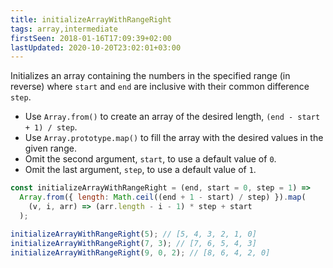 ```yaml
---
title: initializeArrayWithRangeRight
tags: array,intermediate
firstSeen: 2018-01-16T17:09:39+02:00
lastUpdated: 2020-10-20T23:02:01+03:00
---
```


Initializes an array containing the numbers in the specified range (in reverse) where `start` and `end` are inclusive with their common difference `step`.

- Use `Array.from()` to create an array of the desired length, `(end - start + 1) / step`.
- Use `Array.prototype.map()` to fill the array with the desired values in the given range.
- Omit the second argument, `start`, to use a default value of `0`.
- Omit the last argument, `step`, to use a default value of `1`.

```js
const initializeArrayWithRangeRight = (end, start = 0, step = 1) =>
  Array.from({ length: Math.ceil((end + 1 - start) / step) }).map(
    (v, i, arr) => (arr.length - i - 1) * step + start
  );
```

```js
initializeArrayWithRangeRight(5); // [5, 4, 3, 2, 1, 0]
initializeArrayWithRangeRight(7, 3); // [7, 6, 5, 4, 3]
initializeArrayWithRangeRight(9, 0, 2); // [8, 6, 4, 2, 0]
```
